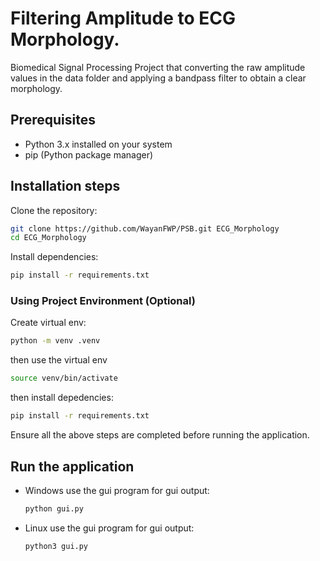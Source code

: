 # Filtering Amplitude to ECG Morphology. 

Biomedical Signal Processing Project that converting the raw amplitude values in the data folder and applying a bandpass filter to obtain a clear morphology.

## Prerequisites

- Python 3.x installed on your system
- pip (Python package manager)

## Installation steps
Clone the repository:
 ```bash
 git clone https://github.com/WayanFWP/PSB.git ECG_Morphology
 cd ECG_Morphology
 ```

Install dependencies:
```bash
pip install -r requirements.txt
```

### Using Project Environment (Optional)
Create virtual env:
```bash
python -m venv .venv
``` 
then use the virtual env
```bash 
source venv/bin/activate
```
then install depedencies: 
```bash
pip install -r requirements.txt
```
Ensure all the above steps are completed before running the application.

## Run the application
- Windows
use the gui program for gui output:
    ```bash
    python gui.py
    ```

- Linux
use the gui program for gui output:
    ```bash
    python3 gui.py
    ```